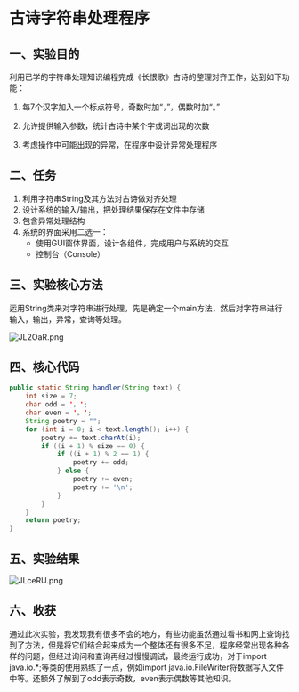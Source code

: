 # 古诗字符串处理程序
## 一、实验目的
利用已学的字符串处理知识编程完成《长恨歌》古诗的整理对齐工作，达到如下功能：

1. 每7个汉字加入一个标点符号，奇数时加“，”，偶数时加“。”

2. 允许提供输入参数，统计古诗中某个字或词出现的次数

3. 考虑操作中可能出现的异常，在程序中设计异常处理程序

## 二、任务
1. 利用字符串String及其方法对古诗做对齐处理
2. 设计系统的输入/输出，把处理结果保存在文件中存储
3. 包含异常处理结构
4. 系统的界面采用二选一：
    * 使用GUI窗体界面，设计各组件，完成用户与系统的交互
    * 控制台（Console）

## 三、实验核心方法

​              运用String类来对字符串进行处理，先是确定一个main方法，然后对字符串进行输入，输出，异常，查询等处理。

![JL2OaR.png](https://s1.ax1x.com/2020/04/30/JL2OaR.png)

## 四、核心代码

```java
public static String handler(String text) {
    int size = 7;
    char odd = '，';
    char even = '。';
    String poetry = "";
    for (int i = 0; i < text.length(); i++) {
        poetry += text.charAt(i);
        if ((i + 1) % size == 0) {
            if ((i + 1) % 2 == 1) {
                poetry += odd;
            } else {
                poetry += even;
                poetry += '\n';
            }
        }
    }
    return poetry;
}
```

## 五、实验结果
![JLceRU.png](https://s1.ax1x.com/2020/04/30/JLceRU.png)

## 六、收获

​        通过此次实验，我发现我有很多不会的地方，有些功能虽然通过看书和网上查询找到了方法，但是将它们结合起来成为一个整体还有很多不足，程序经常出现各种各样的问题，但经过询问和查询再经过慢慢调试，最终运行成功，对于import java.io.*;等类的使用熟练了一点，例如import java.io.FileWriter将数据写入文件中等。还额外了解到了odd表示奇数，even表示偶数等其他知识。



